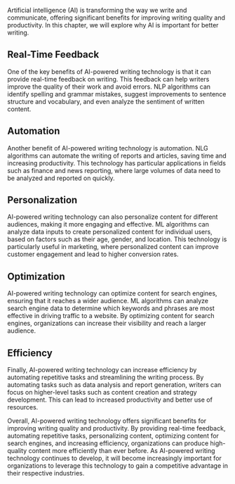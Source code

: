 
Artificial intelligence (AI) is transforming the way we write and communicate, offering significant benefits for improving writing quality and productivity. In this chapter, we will explore why AI is important for better writing.

Real-Time Feedback
------------------

One of the key benefits of AI-powered writing technology is that it can provide real-time feedback on writing. This feedback can help writers improve the quality of their work and avoid errors. NLP algorithms can identify spelling and grammar mistakes, suggest improvements to sentence structure and vocabulary, and even analyze the sentiment of written content.

Automation
----------

Another benefit of AI-powered writing technology is automation. NLG algorithms can automate the writing of reports and articles, saving time and increasing productivity. This technology has particular applications in fields such as finance and news reporting, where large volumes of data need to be analyzed and reported on quickly.

Personalization
---------------

AI-powered writing technology can also personalize content for different audiences, making it more engaging and effective. ML algorithms can analyze data inputs to create personalized content for individual users, based on factors such as their age, gender, and location. This technology is particularly useful in marketing, where personalized content can improve customer engagement and lead to higher conversion rates.

Optimization
------------

AI-powered writing technology can optimize content for search engines, ensuring that it reaches a wider audience. ML algorithms can analyze search engine data to determine which keywords and phrases are most effective in driving traffic to a website. By optimizing content for search engines, organizations can increase their visibility and reach a larger audience.

Efficiency
----------

Finally, AI-powered writing technology can increase efficiency by automating repetitive tasks and streamlining the writing process. By automating tasks such as data analysis and report generation, writers can focus on higher-level tasks such as content creation and strategy development. This can lead to increased productivity and better use of resources.

Overall, AI-powered writing technology offers significant benefits for improving writing quality and productivity. By providing real-time feedback, automating repetitive tasks, personalizing content, optimizing content for search engines, and increasing efficiency, organizations can produce high-quality content more efficiently than ever before. As AI-powered writing technology continues to develop, it will become increasingly important for organizations to leverage this technology to gain a competitive advantage in their respective industries.
